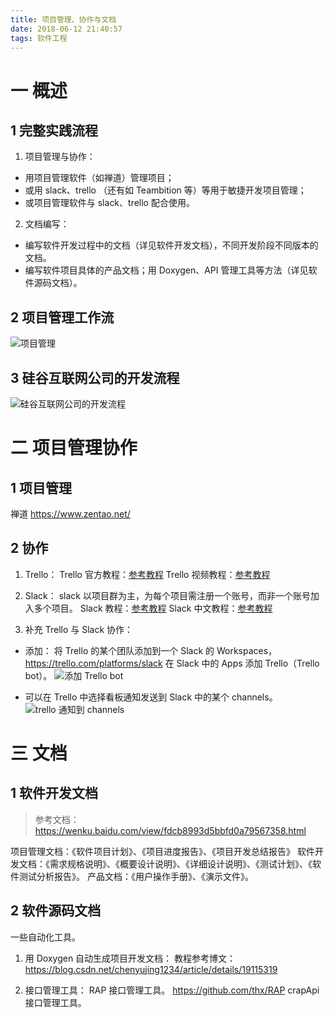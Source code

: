 ```yaml
---
title: 项目管理、协作与文档
date: 2018-06-12 21:40:57
tags: 软件工程
---
```

# 一 概述
## 1 完整实践流程
1. 项目管理与协作：
- 用项目管理软件（如禅道）管理项目；
- 或用 slack、trello （还有如 Teambition 等）等用于敏捷开发项目管理；
- 或项目管理软件与 slack、trello 配合使用。

2. 文档编写：
- 编写软件开发过程中的文档（详见软件开发文档），不同开发阶段不同版本的文档。
- 编写软件项目具体的产品文档；用 Doxygen、API 管理工具等方法（详见软件源码文档）。

## 2 项目管理工作流
![项目管理](图1.PNG)

## 3 硅谷互联网公司的开发流程
![硅谷互联网公司的开发流程](图1-1.PNG)

# 二 项目管理协作
## 1 项目管理
禅道 https://www.zentao.net/


## 2 协作
1. Trello：
Trello 官方教程：[参考教程](https://trello.com/guide/getting-started.html)
Trello 视频教程：[参考教程](https://www.bilibili.com/video/av24923748?from=search&seid=2170617053234298395)

2. Slack：
slack 以项目群为主，为每个项目需注册一个账号，而非一个账号加入多个项目。
Slack 教程：[参考教程](https://get.slack.help/hc/en-us/categories/360000049043-getting-started)
Slack 中文教程：[参考教程](http://www.360doc.com/content/16/0320/22/3710471_543918615.shtml)

3. 补充 Trello 与 Slack 协作：
- 添加：
将 Trello 的某个团队添加到一个 Slack 的 Workspaces，https://trello.com/platforms/slack
在 Slack 中的 Apps 添加 Trello（Trello bot）。
![添加 Trello bot](图2.PNG)

- 可以在 Trello 中选择看板通知发送到 Slack 中的某个 channels。
![trello 通知到 channels](图3.PNG)

# 三 文档
## 1 软件开发文档
> 参考文档：https://wenku.baidu.com/view/fdcb8993d5bbfd0a79567358.html

项目管理文档：《软件项目计划》、《项目进度报告》、《项目开发总结报告》
软件开发文档：《需求规格说明》、《概要设计说明》、《详细设计说明》、《测试计划》、《软件测试分析报告》。
产品文档：《用户操作手册》、《演示文件》。

## 2 软件源码文档
一些自动化工具。

1. 用 Doxygen 自动生成项目开发文档：
教程参考博文：https://blog.csdn.net/chenyujing1234/article/details/19115319

2. 接口管理工具：
RAP 接口管理工具。 https://github.com/thx/RAP
crapApi 接口管理工具。